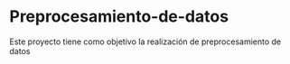 # Preprocesamiento-de-datos
Este proyecto tiene como objetivo la realización de preprocesamiento de datos

